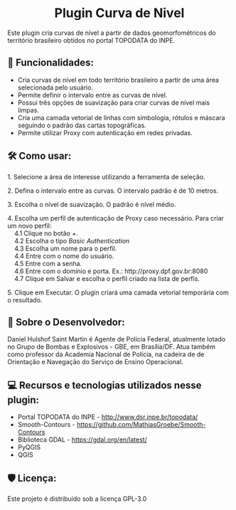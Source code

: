 <h1 align="center" id="title">Plugin Curva de Nivel</h1>

<p id="description">Este plugin cria curvas de nível a partir de dados geomorfométricos do território brasileiro obtidos no portal TOPODATA do INPE.</p>

<h2>🧐 Funcionalidades: </h2>

*   Cria curvas de nível em todo território brasileiro a partir de uma área selecionada pelo usuário.
*   Permite definir o intervalo entre as curvas de nível.
*   Possui três opções de suavização para criar curvas de nível mais limpas.
*   Cria uma camada vetorial de linhas com simbologia, rótulos e máscara seguindo o padrão das cartas topográficas.
*   Permite utilizar Proxy com autenticação em redes privadas.

<h2>🛠️ Como usar:</h2>

<p>1. Selecione a área de interesse utilizando a ferramenta de seleção.</p>

<p>2. Defina o intervalo entre as curvas. O intervalo padrão é de 10 metros.</p>

<p>3. Escolha o nível de suavização. O padrão é nível médio.</p>

<p>4. Escolha um perfil de autenticação de Proxy caso necessário. Para criar um novo perfil:<br>
  &nbsp;&nbsp;&nbsp;&nbsp;4.1   Clique no botão +.<br>
  &nbsp;&nbsp;&nbsp;&nbsp;4.2   Escolha o tipo <i>Basic Authentication</i><br>
  &nbsp;&nbsp;&nbsp;&nbsp;4.3   Escolha um nome para o perfil.<br>
  &nbsp;&nbsp;&nbsp;&nbsp;4.4   Entre com o nome do usuário.<br>
  &nbsp;&nbsp;&nbsp;&nbsp;4.5   Entre com a senha.<br>
  &nbsp;&nbsp;&nbsp;&nbsp;4.6   Entre com o domínio e porta. Ex.: http://proxy.dpf.gov.br:8080<br>
  &nbsp;&nbsp;&nbsp;&nbsp;4.7   Clique em Salvar e escolha o perfil criado na lista de perfis.</p>
  
<p>5. Clique em Executar. O plugin criará uma camada vetorial temporária com o resultado.</p>

<h2>🍰 Sobre o Desenvolvedor:</h2>
Daniel Hulshof Saint Martin é Agente de Polícia Federal, atualmente lotado no Grupo de Bombas e Explosivos - GBE, em Brasília/DF. 
Atua também como professor da Academia Nacional de Polícia, na cadeira de de Orientação e Navegação do Serviço de Ensino Operacional.
  
<h2>💻 Recursos e tecnologias utilizados nesse plugin:</h2>

*   Portal TOPODATA do INPE - http://www.dsr.inpe.br/topodata/
*   Smooth-Contours - https://github.com/MathiasGroebe/Smooth-Contours
*   Biblioteca GDAL - https://gdal.org/en/latest/
*   PyQGIS
*   QGIS

<h2>🛡️ Licença:</h2>

Este projeto é distribuído sob a licença GPL-3.0
